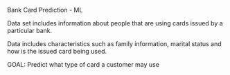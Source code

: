 Bank Card Prediction - ML

Data set includes information about people that are using cards issued by a particular bank.

Data includes characteristics such as family information, marital status and how is the issued card being used.

GOAL: Predict what type of card a customer may use
